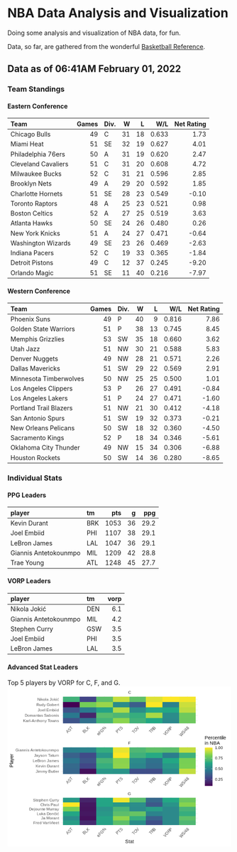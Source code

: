 # NBA Data Analysis and Visualization

Doing some analysis and visualization of NBA data, for fun.

Data, so far, are gathered from the wonderful [Basketball
Reference](https://www.basketball-reference.com/).

## Data as of 06:41AM February 01, 2022

### Team Standings

#### Eastern Conference

| Team                | Games | Div. |  W |  L |   W/L | Net Rating |
| :------------------ | ----: | :--- | -: | -: | ----: | ---------: |
| Chicago Bulls       |    49 | C    | 31 | 18 | 0.633 |       1.73 |
| Miami Heat          |    51 | SE   | 32 | 19 | 0.627 |       4.01 |
| Philadelphia 76ers  |    50 | A    | 31 | 19 | 0.620 |       2.47 |
| Cleveland Cavaliers |    51 | C    | 31 | 20 | 0.608 |       4.72 |
| Milwaukee Bucks     |    52 | C    | 31 | 21 | 0.596 |       2.85 |
| Brooklyn Nets       |    49 | A    | 29 | 20 | 0.592 |       1.85 |
| Charlotte Hornets   |    51 | SE   | 28 | 23 | 0.549 |     \-0.10 |
| Toronto Raptors     |    48 | A    | 25 | 23 | 0.521 |       0.98 |
| Boston Celtics      |    52 | A    | 27 | 25 | 0.519 |       3.63 |
| Atlanta Hawks       |    50 | SE   | 24 | 26 | 0.480 |       0.26 |
| New York Knicks     |    51 | A    | 24 | 27 | 0.471 |     \-0.64 |
| Washington Wizards  |    49 | SE   | 23 | 26 | 0.469 |     \-2.63 |
| Indiana Pacers      |    52 | C    | 19 | 33 | 0.365 |     \-1.84 |
| Detroit Pistons     |    49 | C    | 12 | 37 | 0.245 |     \-9.20 |
| Orlando Magic       |    51 | SE   | 11 | 40 | 0.216 |     \-7.97 |

#### Western Conference

| Team                   | Games | Div. |  W |  L |   W/L | Net Rating |
| :--------------------- | ----: | :--- | -: | -: | ----: | ---------: |
| Phoenix Suns           |    49 | P    | 40 |  9 | 0.816 |       7.86 |
| Golden State Warriors  |    51 | P    | 38 | 13 | 0.745 |       8.45 |
| Memphis Grizzlies      |    53 | SW   | 35 | 18 | 0.660 |       3.62 |
| Utah Jazz              |    51 | NW   | 30 | 21 | 0.588 |       5.83 |
| Denver Nuggets         |    49 | NW   | 28 | 21 | 0.571 |       2.26 |
| Dallas Mavericks       |    51 | SW   | 29 | 22 | 0.569 |       2.91 |
| Minnesota Timberwolves |    50 | NW   | 25 | 25 | 0.500 |       1.01 |
| Los Angeles Clippers   |    53 | P    | 26 | 27 | 0.491 |     \-0.84 |
| Los Angeles Lakers     |    51 | P    | 24 | 27 | 0.471 |     \-1.60 |
| Portland Trail Blazers |    51 | NW   | 21 | 30 | 0.412 |     \-4.18 |
| San Antonio Spurs      |    51 | SW   | 19 | 32 | 0.373 |     \-0.21 |
| New Orleans Pelicans   |    50 | SW   | 18 | 32 | 0.360 |     \-4.50 |
| Sacramento Kings       |    52 | P    | 18 | 34 | 0.346 |     \-5.61 |
| Oklahoma City Thunder  |    49 | NW   | 15 | 34 | 0.306 |     \-6.88 |
| Houston Rockets        |    50 | SW   | 14 | 36 | 0.280 |     \-8.65 |

### Individual Stats

#### PPG Leaders

| player                | tm  |  pts |  g |  ppg |
| :-------------------- | :-- | ---: | -: | ---: |
| Kevin Durant          | BRK | 1053 | 36 | 29.2 |
| Joel Embiid           | PHI | 1107 | 38 | 29.1 |
| LeBron James          | LAL | 1047 | 36 | 29.1 |
| Giannis Antetokounmpo | MIL | 1209 | 42 | 28.8 |
| Trae Young            | ATL | 1248 | 45 | 27.7 |

#### VORP Leaders

| player                | tm  | vorp |
| :-------------------- | :-- | ---: |
| Nikola Jokić          | DEN |  6.1 |
| Giannis Antetokounmpo | MIL |  4.2 |
| Stephen Curry         | GSW |  3.5 |
| Joel Embiid           | PHI |  3.5 |
| LeBron James          | LAL |  3.5 |

#### Advanced Stat Leaders

Top 5 players by VORP for C, F, and G.
![](README_files/figure-gfm/README-unnamed-chunk-7-1.png)<!-- -->
